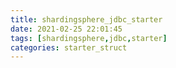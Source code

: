 ```yaml
---
title: shardingsphere_jdbc_starter
date: 2021-02-25 22:01:45
tags: [shardingsphere,jdbc,starter]
categories: starter_struct
---
```

